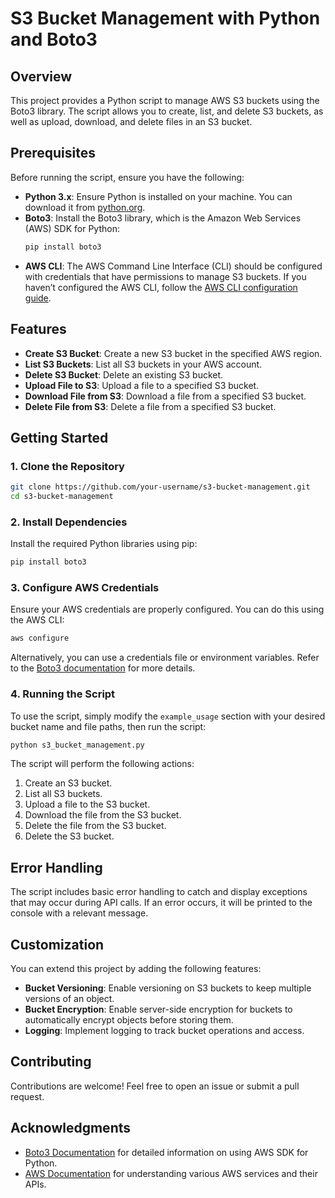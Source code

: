 
# S3 Bucket Management with Python and Boto3

## Overview

This project provides a Python script to manage AWS S3 buckets using the Boto3 library. The script allows you to create, list, and delete S3 buckets, as well as upload, download, and delete files in an S3 bucket.

## Prerequisites

Before running the script, ensure you have the following:

- **Python 3.x**: Ensure Python is installed on your machine. You can download it from [python.org](https://www.python.org/).
- **Boto3**: Install the Boto3 library, which is the Amazon Web Services (AWS) SDK for Python:
  ```bash
  pip install boto3
  ```
- **AWS CLI**: The AWS Command Line Interface (CLI) should be configured with credentials that have permissions to manage S3 buckets. If you haven’t configured the AWS CLI, follow the [AWS CLI configuration guide](https://docs.aws.amazon.com/cli/latest/userguide/cli-configure-files.html).

## Features

- **Create S3 Bucket**: Create a new S3 bucket in the specified AWS region.
- **List S3 Buckets**: List all S3 buckets in your AWS account.
- **Delete S3 Bucket**: Delete an existing S3 bucket.
- **Upload File to S3**: Upload a file to a specified S3 bucket.
- **Download File from S3**: Download a file from a specified S3 bucket.
- **Delete File from S3**: Delete a file from a specified S3 bucket.

## Getting Started

### 1. Clone the Repository

```bash
git clone https://github.com/your-username/s3-bucket-management.git
cd s3-bucket-management
```

### 2. Install Dependencies

Install the required Python libraries using pip:

```bash
pip install boto3
```

### 3. Configure AWS Credentials

Ensure your AWS credentials are properly configured. You can do this using the AWS CLI:

```bash
aws configure
```

Alternatively, you can use a credentials file or environment variables. Refer to the [Boto3 documentation](https://boto3.amazonaws.com/v1/documentation/api/latest/guide/configuration.html) for more details.

### 4. Running the Script

To use the script, simply modify the `example_usage` section with your desired bucket name and file paths, then run the script:

```bash
python s3_bucket_management.py
```

The script will perform the following actions:
1. Create an S3 bucket.
2. List all S3 buckets.
3. Upload a file to the S3 bucket.
4. Download the file from the S3 bucket.
5. Delete the file from the S3 bucket.
6. Delete the S3 bucket.

## Error Handling

The script includes basic error handling to catch and display exceptions that may occur during API calls. If an error occurs, it will be printed to the console with a relevant message.

## Customization

You can extend this project by adding the following features:
- **Bucket Versioning**: Enable versioning on S3 buckets to keep multiple versions of an object.
- **Bucket Encryption**: Enable server-side encryption for buckets to automatically encrypt objects before storing them.
- **Logging**: Implement logging to track bucket operations and access.

## Contributing

Contributions are welcome! Feel free to open an issue or submit a pull request.

## Acknowledgments

- [Boto3 Documentation](https://boto3.amazonaws.com/v1/documentation/api/latest/index.html) for detailed information on using AWS SDK for Python.
- [AWS Documentation](https://docs.aws.amazon.com/) for understanding various AWS services and their APIs.
```
